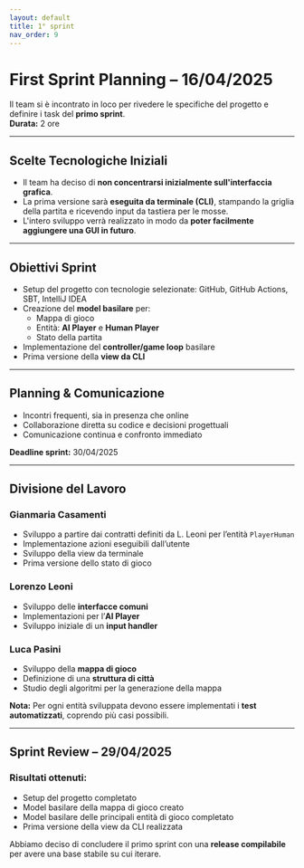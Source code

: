 ```yaml
---
layout: default
title: 1° sprint
nav_order: 9
---
```


# First Sprint Planning – 16/04/2025

Il team si è incontrato in loco per rivedere le specifiche del progetto e 
definire i task del **primo sprint**.  
**Durata:** 2 ore

---

## Scelte Tecnologiche Iniziali

- Il team ha deciso di **non concentrarsi inizialmente sull'interfaccia grafica**.
- La prima versione sarà **eseguita da terminale (CLI)**, stampando la griglia della partita e ricevendo input da tastiera per le mosse.
- L'intero sviluppo verrà realizzato in modo da **poter facilmente aggiungere una GUI in futuro**.

---

## Obiettivi Sprint

- Setup del progetto con tecnologie selezionate: GitHub, GitHub Actions, SBT, IntelliJ IDEA
- Creazione del **model basilare** per:
    - Mappa di gioco
    - Entità: **AI Player** e **Human Player**
    - Stato della partita
- Implementazione del **controller/game loop** basilare
- Prima versione della **view da CLI**

---

## Planning & Comunicazione

- Incontri frequenti, sia in presenza che online
- Collaborazione diretta su codice e decisioni progettuali
- Comunicazione continua e confronto immediato

**Deadline sprint:** 30/04/2025

---

## Divisione del Lavoro

### Gianmaria Casamenti
- Sviluppo a partire dai contratti definiti da L. Leoni per l’entità `PlayerHuman`
- Implementazione azioni eseguibili dall’utente
- Sviluppo della view da terminale
- Prima versione dello stato di gioco

### Lorenzo Leoni
- Sviluppo delle **interfacce comuni**
- Implementazioni per l’**AI Player**
- Sviluppo iniziale di un **input handler**

### Luca Pasini
- Sviluppo della **mappa di gioco**
- Definizione di una **struttura di città**
- Studio degli algoritmi per la generazione della mappa

**Nota:** Per ogni entità sviluppata devono essere implementati i **test automatizzati**, coprendo più casi possibili.

---

## Sprint Review – 29/04/2025

### Risultati ottenuti:

- Setup del progetto completato
- Model basilare della mappa di gioco creato
- Model basilare delle principali entità di gioco completato
- Prima versione della view da CLI realizzata

Abbiamo deciso di concludere il primo sprint con una **release compilabile** per avere una base stabile su cui iterare.
